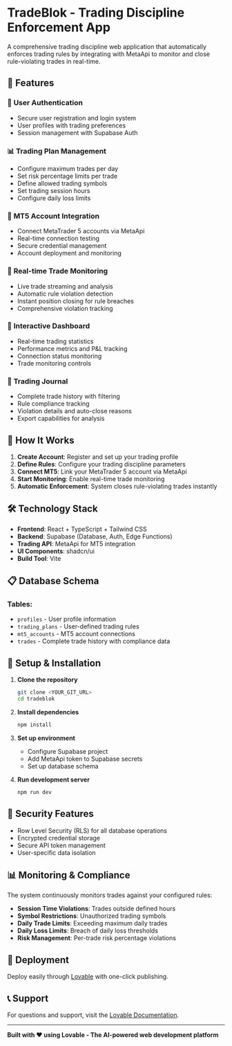 # TradeBlok - Trading Discipline Enforcement App

A comprehensive trading discipline web application that automatically enforces trading rules by integrating with MetaApi to monitor and close rule-violating trades in real-time.

## 🎯 Features

### 🔐 **User Authentication**
- Secure user registration and login system
- User profiles with trading preferences
- Session management with Supabase Auth

### 📊 **Trading Plan Management**
- Configure maximum trades per day
- Set risk percentage limits per trade
- Define allowed trading symbols
- Set trading session hours
- Configure daily loss limits

### 🔌 **MT5 Account Integration**
- Connect MetaTrader 5 accounts via MetaApi
- Real-time connection testing
- Secure credential management
- Account deployment and monitoring

### 🚨 **Real-time Trade Monitoring**
- Live trade streaming and analysis
- Automatic rule violation detection
- Instant position closing for rule breaches
- Comprehensive violation tracking

### 📱 **Interactive Dashboard**
- Real-time trading statistics
- Performance metrics and P&L tracking
- Connection status monitoring
- Trade monitoring controls

### 📖 **Trading Journal**
- Complete trade history with filtering
- Rule compliance tracking
- Violation details and auto-close reasons
- Export capabilities for analysis

## 🚀 **How It Works**

1. **Create Account**: Register and set up your trading profile
2. **Define Rules**: Configure your trading discipline parameters
3. **Connect MT5**: Link your MetaTrader 5 account via MetaApi
4. **Start Monitoring**: Enable real-time trade monitoring
5. **Automatic Enforcement**: System closes rule-violating trades instantly

## 🛠 **Technology Stack**

- **Frontend**: React + TypeScript + Tailwind CSS
- **Backend**: Supabase (Database, Auth, Edge Functions)
- **Trading API**: MetaApi for MT5 integration
- **UI Components**: shadcn/ui
- **Build Tool**: Vite

## 📋 **Database Schema**

### Tables:
- `profiles` - User profile information
- `trading_plans` - User-defined trading rules
- `mt5_accounts` - MT5 account connections
- `trades` - Complete trade history with compliance data

## 🔧 **Setup & Installation**

1. **Clone the repository**
   ```bash
   git clone <YOUR_GIT_URL>
   cd tradeblok
   ```

2. **Install dependencies**
   ```bash
   npm install
   ```

3. **Set up environment**
   - Configure Supabase project
   - Add MetaApi token to Supabase secrets
   - Set up database schema

4. **Run development server**
   ```bash
   npm run dev
   ```

## 🔐 **Security Features**

- Row Level Security (RLS) for all database operations
- Encrypted credential storage
- Secure API token management
- User-specific data isolation

## 📊 **Monitoring & Compliance**

The system continuously monitors trades against your configured rules:
- **Session Time Violations**: Trades outside defined hours
- **Symbol Restrictions**: Unauthorized trading symbols
- **Daily Trade Limits**: Exceeding maximum daily trades
- **Daily Loss Limits**: Breach of daily loss thresholds
- **Risk Management**: Per-trade risk percentage violations

## 🚀 **Deployment**

Deploy easily through [Lovable](https://lovable.dev/projects/38eefd03-6222-4f24-80be-f5d91ad49723) with one-click publishing.

## 📞 **Support**

For questions and support, visit the [Lovable Documentation](https://docs.lovable.dev).

---

**Built with ❤️ using Lovable - The AI-powered web development platform**
